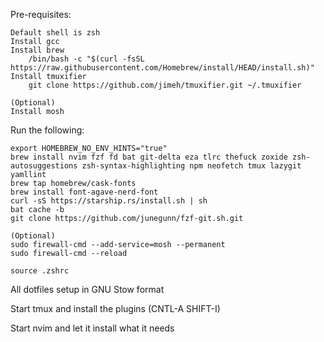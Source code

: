 Pre-requisites:

    Default shell is zsh
    Install gcc
    Install brew
        /bin/bash -c "$(curl -fsSL https://raw.githubusercontent.com/Homebrew/install/HEAD/install.sh)"
    Install tmuxifier
        git clone https://github.com/jimeh/tmuxifier.git ~/.tmuxifier

    (Optional)
    Install mosh

Run the following:

    export HOMEBREW_NO_ENV_HINTS="true"
    brew install nvim fzf fd bat git-delta eza tlrc thefuck zoxide zsh-autosuggestions zsh-syntax-highlighting npm neofetch tmux lazygit yamllint
    brew tap homebrew/cask-fonts
    brew install font-agave-nerd-font
    curl -sS https://starship.rs/install.sh | sh
    bat cache -b
    git clone https://github.com/junegunn/fzf-git.sh.git

    (Optional)
    sudo firewall-cmd --add-service=mosh --permanent
    sudo firewall-cmd --reload

    source .zshrc

All dotfiles setup in GNU Stow format

Start tmux and install the plugins (CNTL-A SHIFT-I)

Start nvim and let it install what it needs
